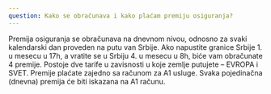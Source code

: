 ```yaml
---
question: Kako se obračunava i kako plaćam premiju osiguranja?
---
```


Premija osiguranja se obračunava na dnevnom nivou, odnosno za svaki kalendarski dan proveden na putu van Srbije. Ako napustite granice Srbije 1. u mesecu u 17h, a vratite se u Srbiju 4. u mesecu u 8h, biće vam obračunate 4 premije. Postoje dve tarife u zavisnosti u koje zemlje putujete – EVROPA i SVET.
Premije plaćate zajedno sa računom za A1 usluge. Svaka pojedinačna (dnevna) premija će biti iskazana na A1 računu.